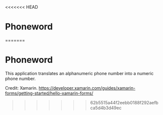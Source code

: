 <<<<<<< HEAD
# Phoneword
=======
# Phoneword
This application translates an alphanumeric phone number into a numeric phone number.

Credit: Xamarin. https://developer.xamarin.com/guides/xamarin-forms/getting-started/hello-xamarin-forms/
>>>>>>> 62b5515a44f2eebb0188f292aefbca5d4b3d49ec
